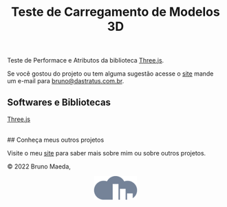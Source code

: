 
<h1 align="center">
  Teste de Carregamento de Modelos 3D<br/><br/>
</h1>

Teste de Performace e Atributos da biblioteca [Three.js](https://threejs.org). 
<br/>

Se você gostou do projeto ou tem alguma sugestão acesse o [site](https://brasiot.com.br) mande um e-mail para bruno@dastratus.com.br.
<br/>

## Softwares e Bibliotecas

[Three.js](https://threejs.org)

<br/>
## Conheça meus outros projetos

Visite o meu [site](https://brasiot.com.br) para saber mais sobre mim ou sobre outros projetos.
<br/>

© 2022 Bruno Maeda,

<p align="center">
    <a href="https://brasiot.com.br"><img src="https://raw.githubusercontent.com/bmmaeda/imersaods4/master/logo-dastratus-nw.png" align="center" width=100/></a>
</p>
<div align="center">
</div>
